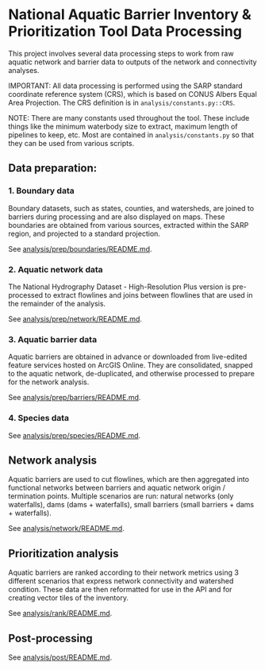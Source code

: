 # National Aquatic Barrier Inventory & Prioritization Tool Data Processing

This project involves several data processing steps to work from raw aquatic network and barrier data to outputs of the network and connectivity analyses.

IMPORTANT:
All data processing is performed using the SARP standard coordinate reference system (CRS), which is based on CONUS Albers Equal Area Projection. The CRS definition is in `analysis/constants.py::CRS`.

NOTE:
There are many constants used throughout the tool. These include things like the minimum waterbody size to extract, maximum length of pipelines to keep, etc.
Most are contained in `analysis/constants.py` so that they can be used from various scripts.

## Data preparation:

### 1. Boundary data

Boundary datasets, such as states, counties, and watersheds, are joined to barriers during processing and are also displayed on maps. These boundaries are obtained from various sources, extracted within the SARP region, and projected to a standard projection.

See [analysis/prep/boundaries/README.md](prep/boundaries).

### 2. Aquatic network data

The National Hydrography Dataset - High-Resolution Plus version is pre-processed to extract flowlines and joins between flowlines that are used in the remainder of the analysis.

See [analysis/prep/network/README.md](prep/network).

### 3. Aquatic barrier data

Aquatic barriers are obtained in advance or downloaded from live-edited feature services hosted on ArcGIS Online. They are consolidated, snapped to the aquatic network, de-duplicated, and otherwise processed to prepare for the network analysis.

See [analysis/prep/barriers/README.md](prep/barriers).

### 4. Species data

See [analysis/prep/species/README.md](prep/species).

## Network analysis

Aquatic barriers are used to cut flowlines, which are then aggregated into functional networks between barriers and aquatic network origin / termination points. Multiple scenarios are run: natural networks (only waterfalls), dams (dams + waterfalls), small barriers (small barriers + dams + waterfalls).

See [analysis/network/README.md](network).

## Prioritization analysis

Aquatic barriers are ranked according to their network metrics using 3 different scenarios that express network connectivity and watershed condition. These data are then reformatted for use in the API and for creating vector tiles of the inventory.

See [analysis/rank/README.md](rank).

## Post-processing

See [analysis/post/README.md](post).
